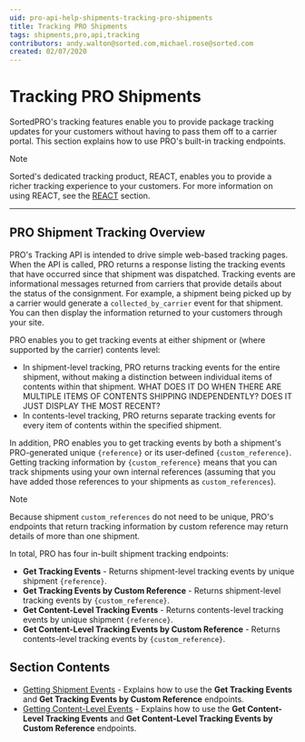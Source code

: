 ```yaml
---
uid: pro-api-help-shipments-tracking-pro-shipments
title: Tracking PRO Shipments
tags: shipments,pro,api,tracking
contributors: andy.walton@sorted.com,michael.rose@sorted.com
created: 02/07/2020
---
```

# Tracking PRO Shipments

SortedPRO's tracking features enable you to provide package tracking updates for your customers without having to pass them off to a carrier portal. This section explains how to use PRO's built-in tracking endpoints.

> [!NOTE]
> Sorted's dedicated tracking product, REACT, enables you to provide a richer tracking experience to your customers. For more information on using REACT, see the [REACT](/react/index.html?v2) section.

---

## PRO Shipment Tracking Overview

PRO's Tracking API is intended to drive simple web-based tracking pages. When the API is called, PRO returns a response listing the tracking events that have occurred since that shipment was dispatched. Tracking events are informational messages returned from carriers that provide details about the status of the consignment. For example, a shipment being picked up by a carrier would generate a `collected_by_carrier` event for that shipment. You can then display the information returned to your customers through your site.

PRO enables you to get tracking events at either shipment or (where supported by the carrier) contents level: 

* In shipment-level tracking, PRO returns tracking events for the entire shipment, without making a distinction between individual items of contents within that shipment. <span class="highlight">WHAT DOES IT DO WHEN THERE ARE MULTIPLE ITEMS OF CONTENTS SHIPPING INDEPENDENTLY? DOES IT JUST DISPLAY THE MOST RECENT?</span>
* In contents-level tracking, PRO returns separate tracking events for every item of contents within the specified shipment.

In addition, PRO enables you to get tracking events by both a shipment's PRO-generated unique `{reference}` or its user-defined `{custom_reference}`. Getting tracking information by `{custom_reference}` means that you can track shipments using your own internal references (assuming that you have added those references to your shipments as `custom_references`). 

> [!NOTE]
> Because shipment `custom_references` do not need to be unique, PRO's endpoints that return tracking information by custom reference may return details of more than one shipment.

In total, PRO has four in-built shipment tracking endpoints:

* **Get Tracking Events** - Returns shipment-level tracking events by unique shipment `{reference}`.
* **Get Tracking Events by Custom Reference** - Returns shipment-level tracking events by `{custom_reference}`.
* **Get Content-Level Tracking Events** - Returns contents-level tracking events by unique shipment `{reference}`. 
* **Get Content-Level Tracking Events by Custom Reference** - Returns contents-level tracking events by `{custom_reference}`. 

## Section Contents

* [Getting Shipment Events](/pro/api/shipments/getting_shipment_events.html) - Explains how to use the **Get Tracking Events** and **Get Tracking Events by Custom Reference** endpoints.
* [Getting Content-Level Events](/pro/api/shipments/getting_content_level_events.html) - Explains how to use the **Get Content-Level Tracking Events** and **Get Content-Level Tracking Events by Custom Reference** endpoints.